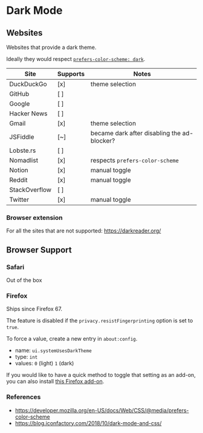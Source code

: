 # Dark Mode


## Websites

Websites that provide a dark theme.

Ideally they would respect [`prefers-color-scheme: dark`](https://developer.mozilla.org/en-US/docs/Web/CSS/@media/prefers-color-scheme).

| Site          | Supports | Notes                                       |
| ---           | ---      | ---                                         |
| DuckDuckGo    | [x]      | theme selection                             |
| GitHub        | [ ]      |                                             |
| Google        | [ ]      |                                             |
| Hacker News   | [ ]      |                                             |
| Gmail         | [x]      | theme selection                             |
| JSFiddle      | [~]      | became dark after disabling the ad-blocker? |
| Lobste.rs     | [ ]      |                                             |
| Nomadlist     | [x]      | respects `prefers-color-scheme`             |
| Notion        | [x]      | manual toggle                               |
| Reddit        | [x]      | manual toggle                               |
| StackOverflow | [ ]      |                                             |
| Twitter       | [x]      | manual toggle                               |

### Browser extension

For all the sites that are not supported: https://darkreader.org/

## Browser Support

### Safari

Out of the box

### Firefox

Ships since Firefox 67.

The feature is disabled if the `privacy.resistFingerprinting` option is set to
`true`.

To force a value, create a new entry in `about:config`.

* name: `ui.systemUsesDarkTheme`
* type: `int`
* values: `0` (light) `1` (dark)

If you would like to have a quick method to toggle that setting as an add-on, you can also install [this Firefox add-on](https://addons.mozilla.org/firefox/addon/dark-mode-website-switcher/?src=external-zimbatm).

### References
 
* https://developer.mozilla.org/en-US/docs/Web/CSS/@media/prefers-color-scheme
* https://blog.iconfactory.com/2018/10/dark-mode-and-css/
